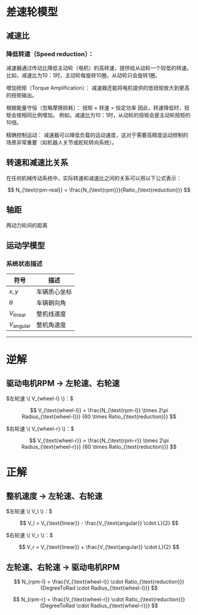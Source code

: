 # 差速轮模型

## 减速比
### 降低转速（Speed reduction）：
减速器通过传动比降低主动轮（电机）的高转速，提供给从动轮一个较低的转速。
比如，减速比为10：1时，主动轮每旋转10圈，从动轮只会旋转1圈。

增加扭矩（Torque Amplification）：
减速器还能将电机提供的低扭矩放大到更高的扭矩输出。

根据能量守恒（忽略摩擦损耗）： 扭矩 × 转速 = 恒定功率 因此，转速降低时，扭矩会按相同比例增加。
例如，减速比为10：1时，从动轮的扭矩会是主动轮扭矩的10倍。

精确控制运动：
减速器可以降低负载的运动速度，这对于需要高精度运动控制的场景非常重要（如机器人关节或舵轮转向系统）。

## 转速和减速比关系
在任何机械传动系统中，实际转速和减速比之间的关系可以用以下公式表示：

$$
N_{\text{rpm-real}} = \frac{N_{\text{rpm}}}{Ratio_{\text{reduction}}}
$$

## 轴距
两动力轮间的距离


## 运动学模型
### 系统状态描述
| 符号 | 描述 |
|------|------|
| $x,y$ | 车辆质心坐标 |
| $\theta$ | 车辆朝向角 |
| $V_{\text{linear}}$ | 整机线速度 |
| $V_{\text{angular}}$ | 整机角速度 |

---

# 逆解
## 驱动电机RPM → 左轮速、右轮速

$左轮速 \( V_{wheel-l} \)：$

$$
V_{\text{wheel-l}} = \frac{N_{\text{rpm-l}} \times 2\pi Radius_{\text{wheel-l}}} {60 \times Ratio_{\text{reduction}}}
$$

$右轮速 \( V_{wheel-r} \)：$

$$
V_{\text{wheel-r}} = \frac{N_{\text{rpm-r}} \times 2\pi Radius_{\text{wheel-r}}} {60 \times Ratio_{\text{reduction}}}
$$

# 正解
## 整机速度 → 左轮速、右轮速

$左轮速 \( V_l \)：$

$$
V_l = V_{\text{linear}} - \frac{V_{\text{angular}} \cdot L}{2}
$$

$右轮速 \( V_r \)：$

$$
V_r = V_{\text{linear}} + \frac{V_{\text{angular}} \cdot L}{2}
$$

## 左轮速、右轮速 → 驱动电机RPM

$$
N_{rpm-l} = \frac{V_{\text{wheel-l}} \cdot Ratio_{\text{reduction}}}{DegreeToRad \cdot Radius_{\text{wheel-l}}}
$$

$$
N_{rpm-r} = \frac{V_{\text{wheel-r}} \cdot Ratio_{\text{reduction}}}{DegreeToRad \cdot Radius_{\text{wheel-r}}}
$$

